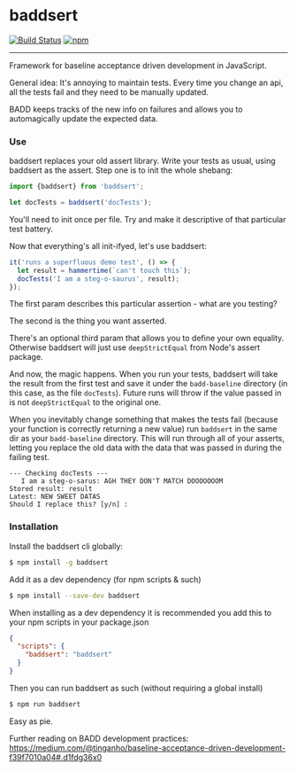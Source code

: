 # baddsert

[![Build Status](https://travis-ci.org/SomeKittens/baddsert.svg?branch=master)](https://travis-ci.org/SomeKittens/baddsert) [![npm](https://img.shields.io/npm/v/baddsert.svg?maxAge=2592000)](https://www.npmjs.com/package/baddsert)

---

Framework for baseline acceptance driven development in JavaScript.

General idea: It's annoying to maintain tests.  Every time you change an api, all the tests fail and they need to be manually updated.

BADD keeps tracks of the new info on failures and allows you to automagically update the expected data.

### Use

baddsert replaces your old assert library.  Write your tests as usual, using baddsert as the assert.  Step one is to init the whole shebang:

```typescript
import {baddsert} from 'baddsert';

let docTests = baddsert('docTests');
```

You'll need to init once per file.  Try and make it descriptive of that particular test battery.

Now that everything's all init-ifyed, let's use baddsert:

```typescript
it('runs a superfluous demo test', () => {
  let result = hammertime(`can't touch this`);
  docTests('I am a steg-o-saurus', result);
});
```

The first param describes this particular assertion - what are you testing?

The second is the thing you want asserted.

There's an optional third param that allows you to define your own equality.  Otherwise baddsert will just use `deepStrictEqual` from Node's assert package.

And now, the magic happens.  When you run your tests, baddsert will take the result from the first test and save it under the `badd-baseline` directory (in this case, as the file `docTests`).  Future runs will throw if the value passed in is not `deepStrictEqual` to the original one.

When you inevitably change something that makes the tests fail (because your function is correctly returning a new value) run `baddsert` in the same dir as your `badd-baseline` directory.  This will run through all of your asserts, letting you replace the old data with the data that was passed in during the failing test.

```
--- Checking docTests ---
   I am a steg-o-sarus: AGH THEY DON'T MATCH DOOOOOOOM
Stored result: result
Latest: NEW SWEET DATAS
Should I replace this? [y/n] :
```

### Installation
Install the baddsert cli globally:

```sh
$ npm install -g baddsert
```

Add it as a dev dependency (for npm scripts & such)

```sh
$ npm install --save-dev baddsert
```

When installing as a dev dependency it is recommended you add this to your npm scripts in your package.json

```json
{
  "scripts": {
    "baddsert": "baddsert"
  }
}
```

Then you can run baddsert as such (without requiring a global install)

```sh
$ npm run baddsert
```

Easy as pie.

Further reading on BADD development practices: https://medium.com/@tinganho/baseline-acceptance-driven-development-f39f7010a04#.d1fdg36x0
